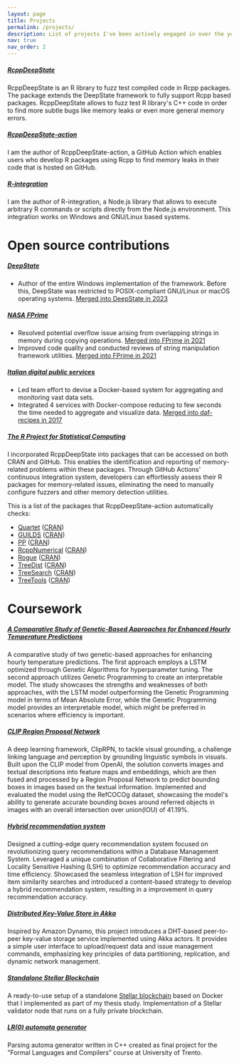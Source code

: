 ```yaml
---
layout: page
title: Projects
permalink: /projects/
description: List of projects I've been actively engaged in over the years.
nav: true
nav_order: 2
---
```


##### [RcppDeepState](https://github.com/FabrizioSandri/RcppDeepState)
RcppDeepState is an R library to fuzz test compiled code in Rcpp packages. The
package extends the DeepState framework to fully support Rcpp based packages.
RcppDeepState allows to fuzz test R library's C++ code in order to find
more subtle bugs like memory leaks or even more general memory errors.

##### [RcppDeepState-action](https://github.com/FabrizioSandri/RcppDeepState-action)
I am the author of RcppDeepState-action, a GitHub Action which enables users who
develop R packages using Rcpp to find memory leaks in their code that is hosted
on GitHub.


##### [R-integration](https://github.com/FabrizioSandri/r-integration)
I am the author of R-integration, a Node.js library that allows to execute
arbitrary R commands or scripts directly from the Node.js environment. This
integration works on Windows and GNU/Linux based systems.


# Open source contributions

##### [DeepState](https://github.com/trailofbits/deepstate)
- Author of the entire Windows implementation of the framework. Before this,
DeepState was restricted to POSIX-compliant GNU/Linux or macOS operating
systems. [Merged into DeepState in
2023](https://github.com/trailofbits/deepstate/pull/428)

##### [NASA FPrime](https://github.com/nasa/fprime)
- Resolved potential overflow issue arising from overlapping strings in memory
during copying operations. [Merged into FPrime in
2021](https://github.com/nasa/fprime/pull/1164)
- Improved code quality and conducted reviews of string manipulation framework
  utilities. [Merged into FPrime in
  2021](https://github.com/nasa/fprime/pull/1151)

##### [Italian digital public services](https://github.com/italia/daf-recipes)
- Led team effort to devise a Docker-based system for aggregating and monitoring
  vast data sets.
- Integrated 4 services with Docker-compose reducing to few seconds the time
  needed to aggregate and visualize data. [Merged into daf-recipes in
  2017](https://github.com/italia/daf-recipes/commits?author=FabrizioSandri)


##### [The R Project for Statistical Computing](https://www.r-project.org/)
I incorporated RcppDeepState into packages that can be accessed on both CRAN and
GitHub. This enables the identification and reporting of memory-related problems
within these packages. Through GitHub Actions' continuous integration system,
developers can effortlessly assess their R packages for memory-related issues,
eliminating the need to manually configure fuzzers and other memory detection
utilities.

This is a list of the packages that RcppDeepState-action automatically checks:

- [Quartet](https://github.com/ms609/Quartet) ([CRAN](https://cran.r-project.org/web/packages/Quartet))
- [GUILDS](https://github.com/thijsjanzen/GUILDS) ([CRAN](https://cran.r-project.org/web/packages/GUILDS))
- [PP](https://github.com/jansteinfeld/PP) ([CRAN](https://cran.r-project.org/web/packages/PP/))
- [RcppNumerical](https://github.com/yixuan/RcppNumerical) ([CRAN](https://cran.r-project.org/web/packages/RcppNumerical))
- [Rogue](https://github.com/ms609/Rogue) ([CRAN](https://cran.r-project.org/web/packages/Rogue))
- [TreeDist](https://github.com/ms609/TreeDist) ([CRAN](https://cran.r-project.org/web/packages/TreeDist))
- [TreeSearch](https://github.com/ms609/TreeSearch) ([CRAN](https://cran.r-project.org/web/packages/TreeSearch))
- [TreeTools](https://github.com/ms609/TreeTools) ([CRAN](https://cran.r-project.org/web/packages/TreeTools))


# Coursework

##### [A Comparative Study of Genetic-Based Approaches for Enhanced Hourly Temperature Predictions](https://github.com/FabrizioSandri/bio-inspired-ai-project)
A comparative study of two genetic-based approaches for enhancing hourly
temperature predictions. The first approach employs a LSTM optimized through
Genetic Algorithms for hyperparameter tuning. The second approach utilizes
Genetic Programming to create an interpretable model. The study showcases the
strengths and weaknesses of both approaches, with the LSTM model outperforming
the Genetic Programming model in terms of Mean Absolute Error, while the Genetic
Programming model provides an interpretable model, which might be preferred in
scenarios where efficiency is important. 


##### [CLIP Region Proposal Network](https://github.com/FabrizioSandri/deep-learning-project)
A deep learning framework, ClipRPN, to tackle visual grounding, a challenge
linking language and perception by grounding linguistic symbols in visuals.
Built upon the CLIP model from OpenAI, the solution converts images and textual
descriptions into feature maps and embeddings, which are then fused and
processed by a Region Proposal Network to predict bounding boxes in images based
on the textual information. Implemented and evaluated the model using the
RefCOCOg dataset, showcasing the model's ability to generate accurate bounding
boxes around referred objects in images with an overall intersection over
union(IOU) of 41.19%.


##### [Hybrid recommendation system](https://github.com/FabrizioSandri/data-mining-project)
Designed a cutting-edge query recommendation system focused on revolutionizing
query recommendations within a Database Management System. Leveraged a unique
combination of Collaborative Filtering and Locality Sensitive Hashing (LSH) to
optimize recommendation accuracy and time efficiency. Showcased the seamless
integration of LSH for improved item similarity searches and introduced a
content-based strategy to develop a hybrid recommendation system, resulting in a
improvement in query recommendation accuracy.


##### [Distributed Key-Value Store in Akka](https://github.com/FabrizioSandri/distributed-systems-project)
Inspired by Amazon Dynamo, this project introduces a DHT-based peer-to-peer
key-value storage service implemented using Akka actors. It provides a simple
user interface to upload/request data and issue management commands, emphasizing
key principles of data partitioning, replication, and dynamic network
management.

##### [Standalone Stellar Blockchain](https://github.com/FabrizioSandri/Standalone-stellar-blockchain)
A ready-to-use setup of a standalone [Stellar blockchain](https://stellar.org/)
based on Docker that I implemented as part of my thesis study. Implementation of
a Stellar validator node that runs on a fully private blockchain.

##### [LR(0) automata generator](https://github.com/FabrizioSandri/LR-0-automa-generator)
Parsing automa generator written in C++ created as final project for the ”Formal
Languages and Compilers” course at University of Trento.


